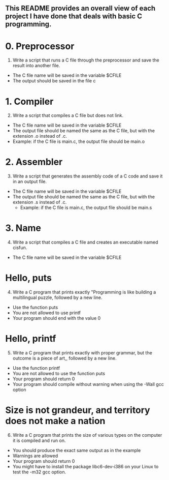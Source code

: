 ## This README provides an overall view of each project I have done that deals with basic C programming.

# 0. Preprocessor
1. Write a script that runs a C file through the preprocessor and save the result into another file.

 - The C file name will be saved in the variable $CFILE
 - The output should be saved in the file c

# 1. Compiler
2. Write a script that compiles a C file but does not link.

 - The C file name will be saved in the variable $CFILE
 - The output file should be named the same as the C file, but with the extension .o instead of .c.
 - Example: if the C file is main.c, the output file should be main.o

# 2. Assembler
3. Write a script that generates the assembly code of a C code and save it in an output file.

 - The C file name will be saved in the variable $CFILE
 - The output file should be named the same as the C file, but with the extension .s instead of .c.
    - Example: if the C file is main.c, the output file should be main.s

# 3. Name
4. Write a script that compiles a C file and creates an executable named cisfun.

 - The C file name will be saved in the variable $CFILE

# Hello, puts
4. Write a C program that prints exactly "Programming is like building a multilingual puzzle, followed by a new line.

 - Use the function puts
 -  You are not allowed to use printf
 - Your program should end with the value 0

# Hello, printf
5. Write a C program that prints exactly with proper grammar, but the outcome is a piece of art,, followed by a new line.

 - Use the function printf
 - You are not allowed to use the function puts
 - Your program should return 0
 - Your program should compile without warning when using the -Wall gcc option
# Size is not grandeur, and territory does not make a nation
6. Write a C program that prints the size of various types on the computer it is compiled and run on.

 - You should produce the exact same output as in the example
 - Warnings are allowed
 - Your program should return 0
 - You might have to install the package libc6-dev-i386 on your Linux to test the -m32 gcc option.
